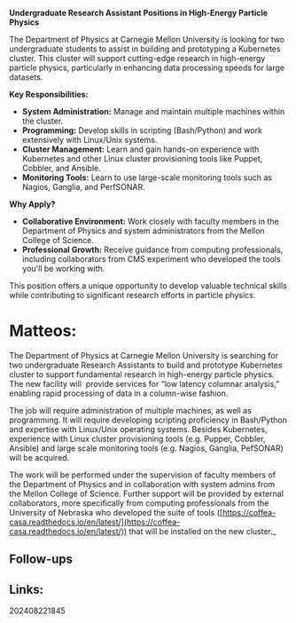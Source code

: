 

**Undergraduate Research Assistant Positions in High-Energy Particle Physics**

The Department of Physics at Carnegie Mellon University is looking for two undergraduate students to assist in building and prototyping a Kubernetes cluster. This cluster will support cutting-edge research in high-energy particle physics, particularly in enhancing data processing speeds for large datasets.

**Key Responsibilities:**

- **System Administration:** Manage and maintain multiple machines within the cluster.
- **Programming:** Develop skills in scripting (Bash/Python) and work extensively with Linux/Unix systems.
- **Cluster Management:** Learn and gain hands-on experience with Kubernetes and other Linux cluster provisioning tools like Puppet, Cobbler, and Ansible.
- **Monitoring Tools:** Learn to use large-scale monitoring tools such as Nagios, Ganglia, and PerfSONAR.

**Why Apply?**

- **Collaborative Environment:** Work closely with faculty members in the Department of Physics and system administrators from the Mellon College of Science.
- **Professional Growth:** Receive guidance from computing professionals, including collaborators from CMS experiment who developed the tools you'll be working with.

This position offers a unique opportunity to develop valuable technical skills while contributing to significant research efforts in particle physics.


# Matteos:

The Department of Physics at Carnegie Mellon University is searching for two undergraduate Research Assistants to build and prototype Kubernetes cluster to support fundamental research in high-energy particle physics. The new facility will  provide services for “low latency columnar analysis,” enabling rapid processing of data in a column-wise fashion.  
  
The job will require administration of multiple machines, as well as programming. It will require developing scripting proficiency in Bash/Python and expertise with Linux/Unix operating systems. Besides Kubernetes, experience with Linux cluster provisioning tools (e.g. Pupper, Cobbler, Ansible) and large scale monitoring tools (e.g. Nagios, Ganglia, PefSONAR) will be acquired.  
  
The work will be performed under the supervision of faculty members of the Department of Physics and in collaboration with system admins from the Mellon College of Science. Further support will be provided by external collaborators, more specifically from computing professionals from the University of Nebraska who developed the suite of tools ([https://coffea-casa.readthedocs.io/en/latest/](https://coffea-casa.readthedocs.io/en/latest/)) that will be installed on the new cluster._


## Follow-ups


## Links: 



202408221845
